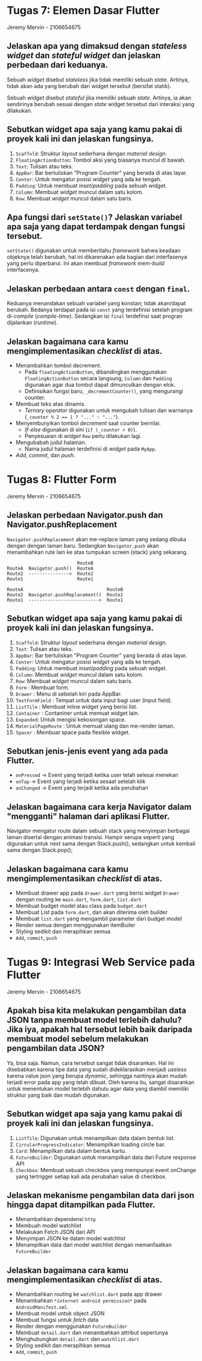 # Tugas 7: Elemen Dasar Flutter

Jeremy Mervin - 2106654675

## Jelaskan apa yang dimaksud dengan _stateless widget_ dan _stateful widget_ dan jelaskan perbedaan dari keduanya.

Sebuah *widget* disebut *stateless* jika tidak memiliki sebuah *state*. Artinya, tidak akan ada yang berubah dari widget tersebut (bersifat statik).

Sebuah *widget* disebut *stateful* jika memiliki sebuah *state*. Artinya, ia akan sendirinya berubah sesuai dengan *state* widget tersebut dari interaksi yang dilakukan.

## Sebutkan widget apa saja yang kamu pakai di proyek kali ini dan jelaskan fungsinya.

1. `Scaffold`: Struktur *layout* sederhana dengan *material design*.
2. `FloatingActionButton`: Tombol aksi yang biasanya muncul di bawah.
3. `Text`: Tulisan atau teks.
4. `AppBar`: Bar bertuliskan "Program Counter" yang berada di atas layar.
5. `Center`: Untuk mengatur posisi *widget* yang ada ke tengah.
6. `Padding`: Untuk membuat *inset*/*padding* pada sebuah widget.
7. `Column`: Membuat *widget* muncul dalam satu kolom.
8. `Row`: Membuat *widget* muncul dalam satu baris.
 

## Apa fungsi dari `setState()`? Jelaskan variabel apa saja yang dapat terdampak dengan fungsi tersebut.

`setState()` digunakan untuk memberitahu *framework* bahwa keadaan objeknya telah berubah, hal ini dikarenakan ada bagian dari interfasenya yang perlu diperbarui. Ini akan membuat *framework* mem-*build* interfacenya.

## Jelaskan perbedaan antara `const` dengan `final`.

Keduanya menandakan sebuah variabel yang konstan; tidak akan/dapat berubah. Bedanya terdapat pada isi `const` yang terdefinisi setelah program di-*compile* (*compile-time*). Sedangkan isi `final` terdefinsi saat progran dijalankan (*runtime*).

## Jelaskan bagaimana cara kamu mengimplementasikan _checklist_ di atas.

- Menambahkan tombol decrement.
  - Pada `floatingActionButton`, dibandingkan menggunakan `FloatingActionButton` secara langsung, `Column` dan `Padding` digunakan agar dua tombol dapat dimunculkan dengan elok.
  - Definisikan fungsi baru, `_decrementCounter()`, yang mengurangi counter.
- Membuat teks atas dinamis.
  - *Ternary operator* digunakan untuk mengubah tulisan dan warnanya (`_counter % 2 == 1 ? "..." : "..."`).
- Menyembunyikan tombol *decrement* saat counter bernilai.
  - *If-else* digunakan di sini (`if (_counter > 0)`).
  - Penyesuaian di *widget* `Row` perlu dilakukan lagi.
- Mengubabah judul halaman.
  - Nama judul halaman terdefinisi di *widget* pada `MyApp`.
- *Add*, *commit*, dan *push*.

# Tugas 8: Flutter Form

Jeremy Mervin - 2106654675

## Jelaskan perbedaan Navigator.push dan Navigator.pushReplacement

`Navigator.pushReplacement` akan me-replace laman yang sedang dibuka dengan dengan laman baru. Sedangkan `Navigator.push` akan menambahkan rute lain ke atas tumpukan screen (stack) yang sekarang.

```
                          RouteB
RouteA  Navigator.push()  RouteA
Route2  --------------->  Route2
Route1                    Route1

RouteA                               RouteB
Route2  Navigator.pushReplacement()  Route2
Route1  -------------------------->  Route1
```

## Sebutkan widget apa saja yang kamu pakai di proyek kali ini dan jelaskan fungsinya.

1. `Scaffold`: Struktur *layout* sederhana dengan *material design*. 
2. `Text`: Tulisan atau teks.
3. `AppBar`: Bar bertuliskan "Program Counter" yang berada di atas layar.
4. `Center`: Untuk mengatur posisi *widget* yang ada ke tengah.
5. `Padding`: Untuk membuat *inset*/*padding* pada sebuah widget.
6. `Column`: Membuat *widget* muncul dalam satu kolom.
7. `Row`: Membuat *widget* muncul dalam satu baris.
8. `Form` : Membuat form.
9. `Drawer` : Menu di sebelah kiri pada AppBar.
10. `TextFormField` : Tempat untuk data input bagi user (input field).
11. `ListTile` : Membuat inline widget yang berisi list.
12. `Container` : Contaniner untuk memuat widget lain.
13. `Expanded`: Untuk mengisi kekosongan space.
14. `MaterialPageRoute` : Untuk memuat ulang dan me-render laman.
15. `Spacer` : Membuat space pada flexible widget. 

## Sebutkan jenis-jenis event yang ada pada Flutter.

- `onPressed` -> Event yang terjadi ketika user telah selesai menekan
- `onTap` -> Event yang terjadi ketika sesaat setelah klik
- `onChanged` -> Event yang terjadi ketika ada perubahan

## Jelaskan bagaimana cara kerja Navigator dalam "mengganti" halaman dari aplikasi Flutter.

Navigator mengatur route dalam sebuah stack yang menyimpan berbagai laman disertai dengan animasi transisi. Hampir serupa seperti yang digunakan untuk next sama dengan Stack.push(), sedangkan untuk kembali sama dengan Stack.pop();

## Jelaskan bagaimana cara kamu mengimplementasikan _checklist_ di atas.

- Membuat drawer app pada `drawer.dart` yang berisi widget `Drawer` dengan routing ke `main.dart`, `form.dart`, `list.dart`
- Membuat budget model atau class pada `budget.dart`
- Membuat List pada `form.dart`, dan akan diterima oleh builder
- Membuat `list.dart` yang mengambil parameter dari budget model
- Render semua dengan menggunakan itemBuiler
- Styling sedikit dan merapihkan semua
- `Add`, `commit`, `push`

# Tugas 9: Integrasi Web Service pada Flutter

Jeremy Mervin - 2106654675

## Apakah bisa kita melakukan pengambilan data JSON tanpa membuat model terlebih dahulu? Jika iya, apakah hal tersebut lebih baik daripada membuat model sebelum melakukan pengambilan data JSON?

Ya, bisa saja. Namun, cara tersebut sangat tidak disarankan. Hal ini disebabkan karena tipe data yang sudah dideklarasikan menjadi *useless* karena value json yang berupa *dynamic*, sehingga nantinya akan mudah terjadi error pada app yang telah dibuat. Oleh karena itu, sangat disarankan untuk menentukan model terlebih dahulu agar data yang diambil memiliki struktur yang baik dan mudah digunakan.

## Sebutkan widget apa saja yang kamu pakai di proyek kali ini dan jelaskan fungsinya.

1. `ListTile`: Digunakan untuk menampilkan data dalam bentuk list. 
2. `CircularProgressIndicator`: Menampilkan loading circle bar.
3. `Card`: Menampilkan data dalam bentuk kartu.
4. `FutureBuilder`: Digunakan untuk menampilkan data dari Future response API
5. `Checkbox`: Membuat sebuah checkbox yang mempunyai event onChange yang tertrigger setiap kali ada perubahan value di checkbox.

## Jelaskan mekanisme pengambilan data dari json hingga dapat ditampilkan pada Flutter.

- Menambahkan dependensi `http`
- Membuah model watchlist
- Melakukan Fetch JSON dari API
- Menyimpan JSON ke dalam model watchlist
- Menampilkan data dari model watchlist dengan memanfaatkan `FutureBuilder`

## Jelaskan bagaimana cara kamu mengimplementasikan _checklist_ di atas.

- Menambahkan routing ke `watchlist.dart` pada app drawer
- Menambahkan `*internet android permission*` pada `AndroidManifest.xml`.
- Membuat model untuk object JSON
- Membuat fungsi untuk *fetch* data 
- Render dengan menggunakan `FutureBuilder`
- Membuat `detail.dart` dan menambahkan attribut seperlunya
- Menghubungkan `detail.dart` dan `watchlist.dart`
- Styling sedikit dan merapihkan semua
- `Add`, `commit`, `push`
